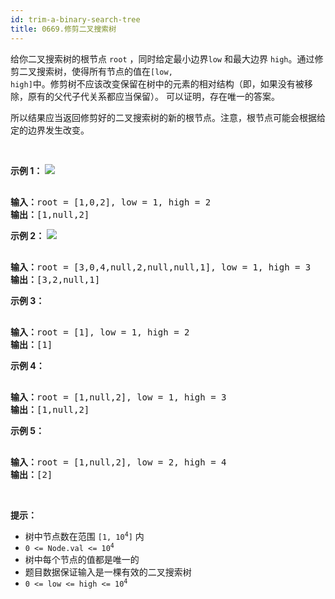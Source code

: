 ```yaml
---
id: trim-a-binary-search-tree
title: 0669.修剪二叉搜索树
---
```

给你二叉搜索树的根节点 <code>root</code> ，同时给定最小边界<code>low</code> 和最大边界 <code>high</code>。通过修剪二叉搜索树，使得所有节点的值在<code>[low, high]</code>中。修剪树不应该改变保留在树中的元素的相对结构（即，如果没有被移除，原有的父代子代关系都应当保留）。 可以证明，存在唯一的答案。

所以结果应当返回修剪好的二叉搜索树的新的根节点。注意，根节点可能会根据给定的边界发生改变。

 

**示例 1：**
![](https://assets.leetcode.com/uploads/2020/09/09/trim1.jpg)

<pre><br/><strong>输入：</strong>root = [1,0,2], low = 1, high = 2<br/><strong>输出：</strong>[1,null,2]<br/></pre>

**示例 2：**
![](https://assets.leetcode.com/uploads/2020/09/09/trim2.jpg)

<pre><br/><strong>输入：</strong>root = [3,0,4,null,2,null,null,1], low = 1, high = 3<br/><strong>输出：</strong>[3,2,null,1]<br/></pre>

**示例 3：**


<pre><br/><strong>输入：</strong>root = [1], low = 1, high = 2<br/><strong>输出：</strong>[1]<br/></pre>

**示例 4：**


<pre><br/><strong>输入：</strong>root = [1,null,2], low = 1, high = 3<br/><strong>输出：</strong>[1,null,2]<br/></pre>

**示例 5：**


<pre><br/><strong>输入：</strong>root = [1,null,2], low = 2, high = 4<br/><strong>输出：</strong>[2]<br/></pre>

 

**提示：**


- 树中节点数在范围 <code>[1, 10<sup>4</sup>]</code> 内
- <code>0 &lt;= Node.val &lt;= 10<sup>4</sup></code>
- 树中每个节点的值都是唯一的
- 题目数据保证输入是一棵有效的二叉搜索树
- <code>0 &lt;= low &lt;= high &lt;= 10<sup>4</sup></code>
